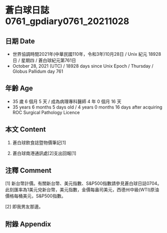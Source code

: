 [_metadata_:encoding]: - "utf-8"
[_metadata_:language]: - "zh-Hant-TW"
[_metadata_:fileformat]: - "markdown"
[_metadata_:MIME_type]: - "text/plain"
[_metadata_:markdown_version]: - "commonmark version 0.30"
[_metadata_:markdown_spec]: - "https://spec.commonmark.org/0.30/"

# 蒼白球日誌0761_gpdiary0761_20211028 #

## 日期 Date ##

* 世界協調時間2021年(中華民國110年，令和3年)10月28日 / Unix 紀元 18928 日 / 星期四 / 蒼白球紀元第761日
* October 28, 2021 (UTC) / 18928 days since Unix Epoch / Thursday / Globus Pallidum day 761

## 年齡 Age ##

* 35 歲 6 個月 5 天 / 成為病理專科醫師 4 年 0 個月 16 天
* 35 years 6 months 5 days old / 4 years 0 months 16 days after acquiring ROC Surgical Pathology Licence

## 本文 Content ##

1. 蒼白球飲食誌暨物價筆記[1]

    
2. 蒼白球南港通訊處[2]支出回報[1]

    

## 注釋 Comment ##

[1] 新台幣計價。有關新台幣、美元指數、S&P500指數請參見蒼白球日誌0704。此刻匯率為1美元兌新台幣，美元指數，金價每盎司美元，西德州中級(WTI)原油價格每桶美元，S&P500指數。


[2] 即我男友那邊。



## 附錄 Appendix ##

